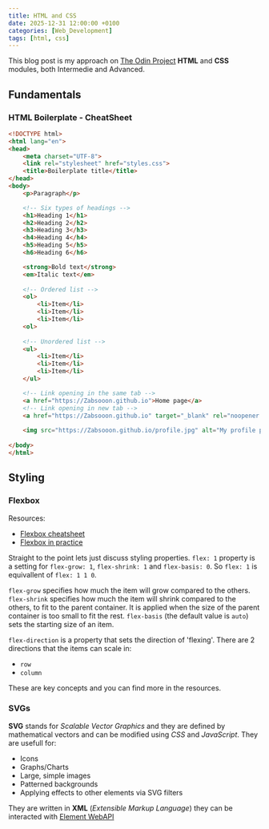 ```yaml
---
title: HTML and CSS
date: 2025-12-31 12:00:00 +0100
categories: [Web_Development]
tags: [html, css]
---
```


This blog post is my approach on [The Odin Project](https://www.theodinproject.com) **HTML** and **CSS** modules, both Intermedie and Advanced.

## Fundamentals

### HTML Boilerplate - CheatSheet

```html
<!DOCTYPE html>
<html lang="en">
<head>
    <meta charset="UTF-8">
    <link rel="stylesheet" href="styles.css">
    <title>Boilerplate title</title>
</head>
<body>
    <p>Paragraph</p>

    <!-- Six types of headings -->
    <h1>Heading 1</h1>
    <h2>Heading 2</h2>
    <h3>Heading 3</h3>
    <h4>Heading 4</h4>
    <h5>Heading 5</h5>
    <h6>Heading 6</h6>

    <strong>Bold text</strong>
    <em>Italic text</em>
    
    <!-- Ordered list -->
    <ol>
        <li>Item</li>
        <li>Item</li>
        <li>Item</li>
    <ol>
    
    <!-- Unordered list -->
    <ul>
        <li>Item</li>
        <li>Item</li>
        <li>Item</li>
    </ul>

    <!-- Link opening in the same tab -->
    <a href="https://Zabsooon.github.io">Home page</a>
    <!-- Link opening in new tab -->
    <a href="https://Zabsooon.github.io" target="_blank" rel="noopener noreferrer">Home page</a>
    
    <img src="https://Zabsooon.github.io/profile.jpg" alt="My profile picture" height="300" width="300">
    
</body>
</html>
```

## Styling

### Flexbox

Resources:
- [Flexbox cheatsheet](https://flexbox.malven.co/)
- [Flexbox in practice](https://www.joshwcomeau.com/css/interactive-guide-to-flexbox/)

Straight to the point lets just discuss styling properties.
`flex: 1` property is a setting for `flex-grow: 1`, `flex-shrink: 1` and `flex-basis: 0`.
So `flex: 1` is equivallent of `flex: 1 1 0`.

`flex-grow` specifies how much the item will grow compared to the others.
`flex-shrink` specifies how much the item will shrink compared to the others, to fit to the parent container. It is applied when the size of the parent container is too small to fit the rest.
`flex-basis` (the default value is `auto`) sets the starting size of an item.

`flex-direction` is a property that sets the direction of 'flexing'.
There are 2 directions that the items can scale in:
- `row`
- `column`

These are key concepts and you can find more in the resources.

### SVGs

**SVG** stands for *Scalable Vector Graphics* and they are defined by mathematical vectors and can be modified using *CSS* and *JavaScript*. They are usefull for:
- Icons
- Graphs/Charts
- Large, simple images
- Patterned backgrounds
- Applying effects to other elements via SVG filters

They are written in **XML** (*Extensible Markup Language*) they can be interacted with [Element WebAPI](https://developer.mozilla.org/en-US/docs/Web/API/Element)